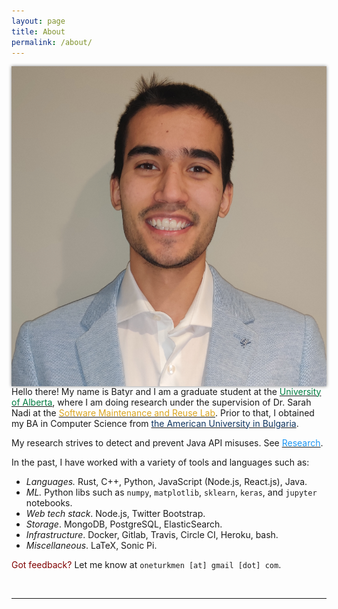 ```yaml
---
layout: page
title: About
permalink: /about/
---
```


<img class="col one right" style="box-shadow: 0 0 5px #828282; padding: 0px; margin-right: 35px; float: left;" src="/img/prof_pic.png">


Hello there! My name is Batyr and I am a graduate student at the
[<span style="color: #007c41;">University of Alberta</span>](https://www.ualberta.ca),
where I am doing research under the supervision of Dr. Sarah Nadi at the 
[<span style="color: #DAA520;">Software Maintenance and Reuse Lab</span>](https://sarahnadi.org/smr/).
Prior to that, I obtained my BA in Computer Science from [<span style="color: #0d335f;">the American University in
Bulgaria</span>](https://www.aubg.edu/).

My research strives to detect and prevent Java API misuses. See [<span
style="color: #1b96f3;">Research</span>](https://batyr.dev/research).

In the past, I have worked with a variety of tools and languages such as:

- *Languages.* Rust, C++, Python, JavaScript (Node.js, React.js), Java.
- *ML.* Python libs such as `numpy`, `matplotlib`, `sklearn`, `keras`, and `jupyter` notebooks.
- *Web tech stack*. Node.js, Twitter Bootstrap.
- *Storage*. MongoDB, PostgreSQL, ElasticSearch.
- *Infrastructure*. Docker, Gitlab, Travis, Circle CI, Heroku, bash.
- *Miscellaneous*. LaTeX, Sonic Pi.

<span style="color: #800000">Got feedback?</span> Let me know at `oneturkmen [at] gmail [dot] com`.

<br/>
<hr/>
<br/>
<span class="contacticon center">
	<a href="https://github.com/oneturkmen/" target="_blank"><i class="fa fa-github-square"></i></a>
	<a href="https://www.linkedin.com/in/oneturkmen" target="_blank"><i class="fa fa-linkedin-square"></i></a>
</span>

